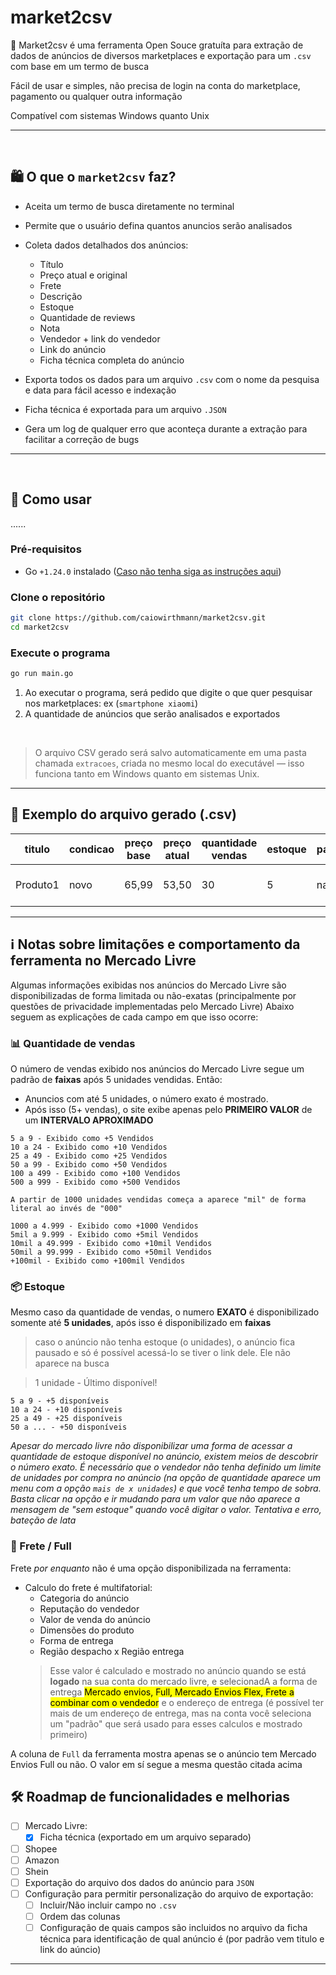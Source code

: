 # market2csv

🎯 Market2csv é uma ferramenta Open Souce gratuíta para extração de dados de anúncios de diversos marketplaces e exportação para um `.csv` com base em um termo de busca

Fácil de usar e simples, não precisa de login na conta do marketplace, pagamento ou qualquer outra informação

Compatível com sistemas Windows quanto Unix

---
<br>

## 🛍️ O que o `market2csv` faz?

- Aceita um termo de busca diretamente no terminal
- Permite que o usuário defina quantos anuncios serão analisados
- Coleta dados detalhados dos anúncios:
  - Título
  - Preço atual e original
  - Frete
  - Descrição
  - Estoque
  - Quantidade de reviews
  - Nota
  - Vendedor + link do vendedor
  - Link do anúncio
  - Ficha técnica completa do anúncio
  
- Exporta todos os dados para um arquivo `.csv` com o nome da pesquisa e data para fácil acesso e indexação
- Ficha técnica é exportada para um arquivo `.JSON`
- Gera um log de qualquer erro que aconteça durante a extração para facilitar a correção de bugs
---
<br>

## 🚀 Como usar
......

### Pré-requisitos
- Go `+1.24.0` instalado ([Caso não tenha siga as instruções aqui](https://golang.org/doc/install))


### Clone o repositório

```bash
git clone https://github.com/caiowirthmann/market2csv.git
cd market2csv
```

### Execute o programa

```bash
go run main.go
```

1. Ao executar o programa, será pedido que digite o que quer pesquisar nos marketplaces: ex (`smartphone xiaomi`)
2. A quantidade de anúncios que serão analisados e exportados
<br>

>O arquivo CSV gerado será salvo automaticamente em uma pasta chamada `extracoes`, criada no mesmo local do executável — isso funciona tanto em Windows quanto em sistemas Unix.

---

## 🧾 Exemplo do arquivo gerado (.csv)

|titulo|condicao|preço base|preço atual|quantidade vendas|estoque|patrocinado|tem Full?|nota|quantidade reviews|link anuncio|nome vendedor|link vendedor|descricao|
|------------|---|-----|------|-----------|----------|-------|-----|-----|-------|------|-----|------|------|
|Produto1|novo|65,99|53,50|30|5|nao|sim|5.0|55|linkdoanuncio.com|descricao do produto|vendedor x|linkvendedor.com

---


## ℹ️ Notas sobre limitações e comportamento da ferramenta no **Mercado Livre**

Algumas informações exibidas nos anúncios do Mercado Livre são disponibilizadas de forma limitada ou não-exatas (principalmente por questões de privacidade implementadas pelo Mercado Livre) Abaixo seguem as explicações de cada campo em que isso ocorre:

### 📊 Quantidade de vendas

O número de vendas exibido nos anúncios do Mercado Livre segue um padrão de **faixas** após 5 unidades vendidas. Então:

- Anuncios com até 5 unidades, o número exato é mostrado.
- Após isso (5+ vendas), o site exibe apenas pelo **PRIMEIRO VALOR** de um **INTERVALO APROXIMADO**

```code
5 a 9 - Exibido como +5 Vendidos
10 a 24 - Exibido como +10 Vendidos
25 a 49 - Exibido como +25 Vendidos
50 a 99 - Exibido como +50 Vendidos
100 a 499 - Exibido como +100 Vendidos
500 a 999 - Exibido como +500 Vendidos

A partir de 1000 unidades vendidas começa a aparece "mil" de forma literal ao invés de "000"

1000 a 4.999 - Exibido como +1000 Vendidos
5mil a 9.999 - Exibido como +5mil Vendidos
10mil a 49.999 - Exibido como +10mil Vendidos
50mil a 99.999 - Exibido como +50mil Vendidos
+100mil - Exibido como +100mil Vendidos
```
### 📦 Estoque

Mesmo caso da quantidade de vendas, o numero **EXATO** é disponibilizado somente até **5 unidades**, após isso é disponibilizado em **faixas**

> caso o anúncio não tenha estoque (o unidades), o anúncio fica pausado e só é possível acessá-lo se tiver o link dele. Ele não aparece na busca

> 1 unidade - Último disponível!

```code
5 a 9 - +5 disponíveis
10 a 24 - +10 disponíveis
25 a 49 - +25 disponíveis
50 a ... - +50 disponíveis
```

*Apesar do mercado livre não disponibilizar uma forma de acessar a quantidade de estoque disponível no anúncio, existem meios de descobrir o número exato. É necessário que o vendedor não tenha definido um limite de unidades por compra no anúncio (na opção de quantidade aparece um menu com a opção `mais de x unidades`) e que você tenha tempo de sobra. Basta clicar na opção e ir mudando para um valor que não aparece a mensagem de "sem estoque" quando você digitar o valor. Tentativa e erro, bateção de lata*

### 🚚 Frete / Full

Frete *por enquanto* não é uma opção disponibilizada na ferramenta:

- Calculo do frete é multifatorial:
    - Categoria do anúncio
    - Reputação do vendedor
    - Valor de venda do anúncio
    - Dimensões do produto
    - Forma de entrega
    - Região despacho x Região entrega
    > Esse valor é calculado e mostrado no anúncio quando se está **logado** na sua conta do mercado livre, e selecionadA a forma de entrega <mark>Mercado envios, Full, Mercado Envios Flex, Frete a combinar com o vendedor</mark> e o endereço de entrega (é possível ter mais de um endereço de entrega, mas na conta você seleciona um "padrão" que será usado para esses calculos e mostrado primeiro)

A coluna de `Full` da ferramenta mostra apenas se o anúncio tem Mercado Envios Full ou não. O valor em sí segue a mesma questão citada acima

## 🛠️ Roadmap de funcionalidades e melhorias

- [ ] Mercado Livre:
    - [x] Ficha técnica (exportado em um arquivo separado)
- [ ] Shopee
- [ ] Amazon
- [ ] Shein
- [ ] Exportação do arquivo dos dados do anúncio para `JSON`
- [ ] Configuração para permitir personalização do arquivo de exportação:
    - [ ] Incluir/Não incluir campo no `.csv`
    - [ ] Ordem das colunas
    - [ ] Configuração de quais campos são incluidos no arquivo da ficha técnica para identificação de qual anúncio é (por padrão vem titulo e link do aúncio)

---